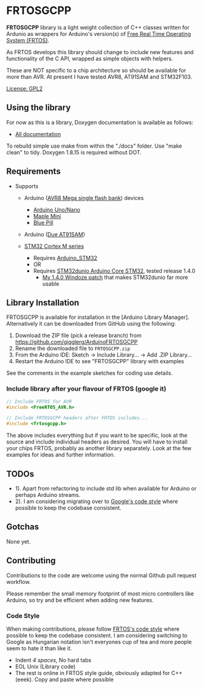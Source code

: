 # FRTOSGCPP

**FRTOSGCPP** library is a light weight collection of C++ classes written for Ardunio as wrappers for Arduino's version(s) of [Free Real Time Operating System (FRTOS)](https://www.freertos.org/).

As FRTOS develops this library should change to include new features and functionality of the C API, wrapped as simple objects with helpers.

These are NOT specific to a chip architecture so should be available for more than AVR.  At present I have tested AVR8, AT91SAM and STM32F103.

[License: GPL2](https://www.gnu.org/licenses/old-licenses/gpl-2.0.en.html)


## Using the library

For now as this is a library, Doxygen documentation is available as follows:

* [All documentation](https://gigglerg.github.io/ArduinoFRTOSGCPP/release_100/avr8_html/index.htm)

To rebuild simple use make from within the "./docs" folder.  Use "make clean" to tidy.  Doxygen 1.8.15 is required without DOT.


## Requirements

* Supports
  * Arduino ([AVR8 Mega single flash bank](http://ww1.microchip.com/downloads/en/DeviceDoc/Atmel-7810-Automotive-Microcontrollers-ATmega328P_Datasheet.pdf)) devices
    * [Arduino Uno/Nano](https://store.arduino.cc/arduino-uno-rev3)
    * [Maple Mini](http://docs.leaflabs.com/static.leaflabs.com/pub/leaflabs/maple-docs/latest/hardware/maple-mini.html)
    * [Blue Pill](https://medium.com/swlh/super-blue-pill-like-stm32-blue-pill-but-better-6d341d9347da)

  * Arduino ([Due AT91SAM](https://store.arduino.cc/due))
    
  * [STM32 Cortex M series](https://www.st.com/en/microcontrollers-microprocessors/stm32-32-bit-arm-cortex-mcus.html)
    * Requires [Arduino_STM32](https://github.com/rogerclarkmelbourne/Arduino_STM32)
    * OR
    * Requires [STM32dunio Arduino Core STM32](https://github.com/stm32duino/Arduino_Core_STM32), tested release 1.4.0
      * [My 1.4.0 Windoze patch](https://github.com/gigglerg/Arduino_Core_STM32_Maple_Support) that makes STM32dunio far more usable


## Library Installation

FRTOSGCPP is available for installation in the [Arduino Library Manager].
Alternatively it can be downloaded from GitHub using the following:

1. Download the ZIP file (pick a release branch) from https://github.com/gigglerg/ArduinoFRTOSGCPP
2. Rename the downloaded file to `FRTOSGCPP.zip`
3. From the Arduino IDE: Sketch -> Include Library... -> Add .ZIP Library...
4. Restart the Arduino IDE to see "FRTOSGCPP" library with examples

See the comments in the example sketches for coding use details.


### Include library after your flavour of FRTOS (google it)

```cpp
// Include FRTOS for AVR
#include <FreeRTOS_AVR.h>

// Include FRTOSGCPP headers after FRTOS includes...
#include <frtosgcpp.h>
```

The above includes everything but if you want to be specific, look at the source and include individual headers as desired.  You will have to install your 
chips FRTOS, probably as another library separately.  Look at the few examples for ideas and further information.


## TODOs

* 1).
Apart from refactoring to include std lib when available for Arduino or perhaps Arduino streams.
* 2).
I am considering migrating over to [Google's code style](https://google.github.io/styleguide/cppguide.html) where possible to keep the codebase consistent.


## Gotchas

None yet.


## Contributing

Contributions to the code are welcome using the normal Github pull request workflow.

Please remember the small memory footprint of most micro controllers like Arduino, so try and be efficient when adding new features.


### Code Style

When making contributions, please follow [FRTOS's code style](https://www.freertos.org/FreeRTOS-Coding-Standard-and-Style-Guide.html) where possible to keep 
the codebase consistent.  I am considering switching to Google as Hungarian notation isn't everyones cup of tea and more people seem to hate it than like it.

* Indent *4 spaces*, No hard tabs
* EOL Unix (Library code)
* The rest is online in FRTOS style guide, obviously adapted for C++ (eeek).  Copy and paste where possible

